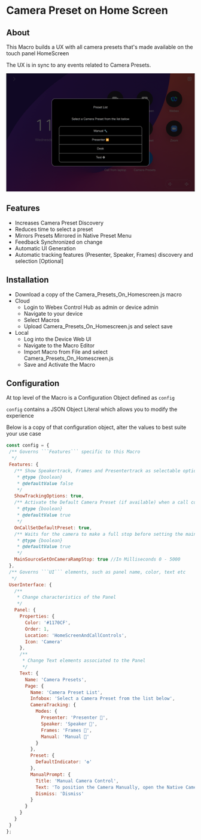 # Camera Preset on Home Screen

## About

This Macro builds a UX with all camera presets that's made available on the touch panel HomeScreen

The UX is in sync to any events related to Camera Presets.

[![Preset List](/images/camPresets-Menu.png)](#)

## Features
- Increases Camera Preset Discovery
- Reduces time to select a preset
- Mirrors Presets Mirrored in Native Preset Menu
- Feedback Synchronized on change
- Automatic UI Generation
- Automatic tracking features (Presenter, Speaker, Frames) discovery and selection [Optional]

## Installation
- Download a copy of the Camera_Presets_On_Homescreen.js macro
- Cloud
  - Login to Webex Control Hub as admin or device admin
  - Navigate to your device
  - Select Macros
  - Upload Camera_Presets_On_Homescreen.js and select save
- Local
  - Log into the Device Web UI
  - Navigate to the Macro Editor
  - Import Macro from File and select Camera_Presets_On_Homescreen.js
  - Save and Activate the Macro

## Configuration
 At top level of the Macro is a Configuration Object defined as ```config```

 ```config``` contains a JSON Object Literal which allows you to modify the experience

Below is a copy of that configuration object, alter the values to best suite your use case

 ```javascript
const config = {
  /** Governs ```Features``` specific to this Macro
   */
  Features: {
    /** Show Speakertrack, Frames and Presentertrack as selectable options in the Camera Preset menu if available
     * @type {boolean}
     * @defaultValue false
     */
    ShowTrackingOptions: true,
    /** Activate the Default Camera Preset (if available) when a call connects
     * @type {boolean}
     * @defaultValue true
     */
    OnCallSetDefaultPreset: true,
    /** Waits for the camera to make a full stop before setting the main source
     * @type {boolean}
     * @defaultValue true
     */
    MainSourceSetOnCameraRampStop: true //In Milliseconds 0 - 5000
  },
  /** Governs ```UI``` elements, such as panel name, color, text etc
   */
  UserInterface: {
    /**
     * Change characteristics of the Panel
     */
    Panel: {
      Properties: {
        Color: '#1170CF',
        Order: 1,
        Location: 'HomeScreenAndCallControls',
        Icon: 'Camera'
      },
      /**
       * Change Text elements associated to the Panel
       */
      Text: {
        Name: 'Camera Presets',
        Page: {
          Name: 'Camera Preset List',
          Infobox: 'Select a Camera Preset from the list below',
          CameraTracking: {
            Modes: {
              Presenter: 'Presenter 🔀',
              Speaker: 'Speaker 🔀',
              Frames: 'Frames 🔀',
              Manual: 'Manual 🔧'
            }
          },
          Preset: {
            DefaultIndicator: '✪'
          },
          ManualPrompt: {
            Title: 'Manual Camera Control',
            Text: 'To position the Camera Manually, open the Native Camera Control Menu and select Manual',
            Dismiss: 'Dismiss'
          }
        }
      }
    }
  }
};
 ```